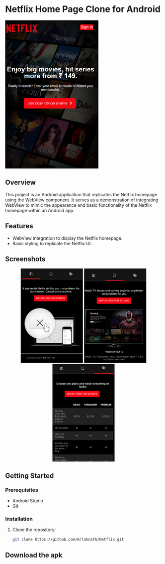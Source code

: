 # Netflix Home Page Clone for Android

<img src="screenshots/NetflixHome.png" width="300" alt="Netflix Home Page">

## Overview

This project is an Android application that replicates the Netflix homepage using the WebView component. It serves as a demonstration of integrating WebView to mimic the appearance and basic functionality of the Netflix homepage within an Android app.

## Features

- WebView integration to display the Netflix homepage.
- Basic styling to replicate the Netflix UI.

## Screenshots
<p align="center">
  <img src="screenshots/Netflix_1.png" width="200" alt="Screenshot 1">
  <img src="screenshots/Netflix_2.png" width="200" alt="Screenshot 2">
  <img src="screenshots/Netflix_3.png" width="200" alt="Screenshot 3">
</p>


## Getting Started

### Prerequisites

- Android Studio
- Git

### Installation

1. Clone the repository:
   ```bash
   git clone https://github.com/mrloknath/Netflix.git

 ## Download the apk 
 <a src="https://github.com/mrloknath/Netflix/blob/main/APK/app-debug.apk" >
